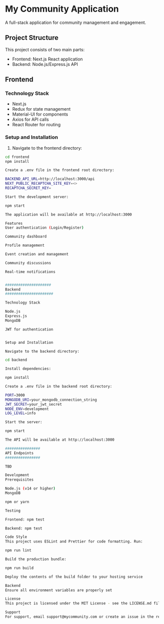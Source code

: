 # My Community Application

A full-stack application for community management and engagement.

## Project Structure

This project consists of two main parts:
- Frontend: Next.js React application
- Backend: Node.js/Express.js API

## Frontend

### Technology Stack
- Next.js
- Redux for state management
- Material-UI for components
- Axios for API calls
- React Router for routing

### Setup and Installation
1. Navigate to the frontend directory:
```bash
cd frontend
npm install

Create a .env file in the frontend root directory:

BACKEND_API_URL=http://localhost:3000/api
NEXT_PUBLIC_RECAPTCHA_SITE_KEY=<>
RECAPTCHA_SECRET_KEY=

Start the development server:

npm start

The application will be available at http://localhost:3000

Features
User authentication (Login/Register)

Community dashboard

Profile management

Event creation and management

Community discussions

Real-time notifications


#####################
Backend
######################

Technology Stack

Node.js
Express.js
MongoDB

JWT for authentication


Setup and Installation

Navigate to the backend directory:

cd backend

Install dependencies:

npm install

Create a .env file in the backend root directory:

PORT=3000
MONGODB_URI=your_mongodb_connection_string
JWT_SECRET=your_jwt_secret
NODE_ENV=development
LOG_LEVEL=info

Start the server:

npm start

The API will be available at http://localhost:3000

################
API Endpoints
################

TBD

Development
Prerequisites

Node.js (v14 or higher)
MongoDB

npm or yarn

Testing

Frontend: npm test

Backend: npm test

Code Style
This project uses ESLint and Prettier for code formatting. Run:

npm run lint

Build the production bundle:

npm run build

Deploy the contents of the build folder to your hosting service

Backend
Ensure all environment variables are properly set

License
This project is licensed under the MIT License - see the LICENSE.md file for details

Support
For support, email support@mycommunity.com or create an issue in the repository.
